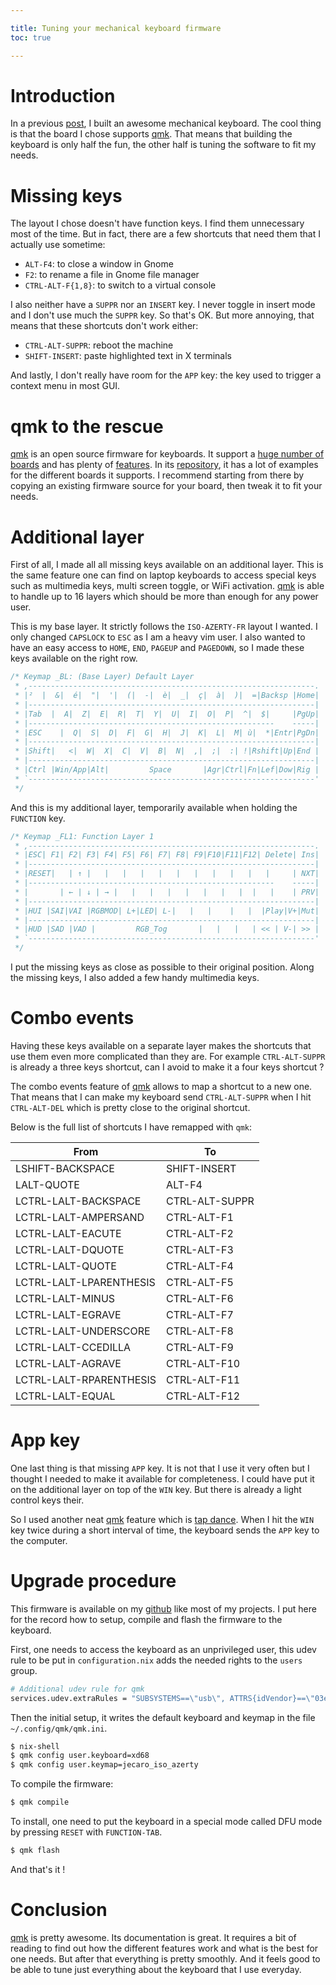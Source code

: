 ```yaml
---

title: Tuning your mechanical keyboard firmware
toc: true

---
```


# Introduction

In a previous
[post](/posts/2021-06-25-A-good-enough-mechanical-keyboard.html), I built an
awesome mechanical keyboard. The cool thing is that the board I chose supports
[qmk]. That means that building the keyboard is only half the fun, the other
half is tuning the software to fit my needs.

# Missing keys

The layout I chose doesn't have function keys. I find them unnecessary most of
the time. But in fact, there are a few shortcuts that need them that I actually
use sometime:

- `ALT-F4`: to close a window in Gnome
- `F2`: to rename a file in Gnome file manager
- `CTRL-ALT-F{1,8}`: to switch to a virtual console

I also neither have a `SUPPR` nor an `INSERT` key. I never toggle in insert
mode and I don't use much the `SUPPR` key. So that's OK. But more annoying,
that means that these shortcuts don't work either:

- `CTRL-ALT-SUPPR`: reboot the machine
- `SHIFT-INSERT`: paste highlighted text in X terminals

And lastly, I don't really have room for the `APP` key: the key used to trigger
a context menu in most GUI.

# qmk to the rescue

[qmk] is an open source firmware for keyboards. It support a [huge number of
boards](https://qmk.fm/keyboards/) and has plenty of
[features](https://docs.qmk.fm/#/). In its [repository][qmk], it has a lot of
examples for the different boards it supports. I recommend starting from there
by copying an existing firmware source for your board, then tweak it to fit
your needs.

# Additional layer

First of all, I made all all missing keys available on an additional layer.
This is the same feature one can find on laptop keyboards to access special keys
such as multimedia keys, multi screen toggle, or WiFi activation. [qmk] is able
to handle up to 16 layers which should be more than enough for any power user.

This is my base layer. It strictly follows the `ISO-AZERTY-FR` layout I wanted.
I only changed `CAPSLOCK` to `ESC` as I am a heavy vim user. I also wanted to
have an easy access to `HOME`, `END`, `PAGEUP` and `PAGEDOWN`, so I made these
keys available on the right row.

```c
/* Keymap _BL: (Base Layer) Default Layer
 * ,----------------------------------------------------------------.
 * |²  |  &|  é|  "|  '|  (|  -|  è|  _|  ç|  à|  )|  =|Backsp |Home|
 * |----------------------------------------------------------------|
 * |Tab  |  A|  Z|  E|  R|  T|  Y|  U|  I|  O|  P|  ^|  $|     |PgUp|
 * |-------------------------------------------------------    -----|
 * |ESC    |  Q|  S|  D|  F|  G|  H|  J|  K|  L|  M| ù|  *|Entr|PgDn|
 * |----------------------------------------------------------------|
 * |Shift|   <|  W|  X|  C|  V|  B|  N|  ,|  ;|  :| !|Rshift|Up|End |
 * |----------------------------------------------------------------|
 * |Ctrl |Win/App|Alt|         Space       |Agr|Ctrl|Fn|Lef|Dow|Rig |
 * `----------------------------------------------------------------'
 */
```

And this is my additional layer, temporarily available when holding the
`FUNCTION` key.

```C
/* Keymap _FL1: Function Layer 1
 * ,----------------------------------------------------------------.
 * |ESC| F1| F2| F3| F4| F5| F6| F7| F8| F9|F10|F11|F12| Delete| Ins|
 * |----------------------------------------------------------------|
 * |RESET|   | ↑ |   |   |   |   |   |   |   |   |   |   |     | NXT|
 * |-------------------------------------------------------    -----|
 * |       | ← | ↓ | → |   |   |   |   |   |   |   |  |   |    | PRV|
 * |----------------------------------------------------------------|
 * |HUI |SAI|VAI |RGBMOD| L+|LED| L-|   |   |    |   |  |Play|V+|Mut|
 * |----------------------------------------------------------------|
 * |HUD |SAD |VAD |         RGB_Tog       |   |   |   | << | V-| >> |
 * `----------------------------------------------------------------'
 */
```

I put the missing keys as close as possible to their original position. Along
the missing keys, I also added a few handy multimedia keys.

# Combo events

Having these keys available on a separate layer makes the shortcuts that use
them even more complicated than they are. For example `CTRL-ALT-SUPPR` is
already a three keys shortcut, can I avoid to make it a four keys shortcut ?

The combo events feature of [qmk] allows to map a shortcut to a new one. That
means that I can make my keyboard send `CTRL-ALT-SUPPR` when I hit
`CTRL-ALT-DEL` which is pretty close to the original shortcut.

Below is the full list of shortcuts I have remapped with `qmk`:

| From | To |
| - | - |
| LSHIFT-BACKSPACE | SHIFT-INSERT |
| LALT-QUOTE | ALT-F4 |
| LCTRL-LALT-BACKSPACE | CTRL-ALT-SUPPR |
| LCTRL-LALT-AMPERSAND | CTRL-ALT-F1 |
| LCTRL-LALT-EACUTE | CTRL-ALT-F2 |
| LCTRL-LALT-DQUOTE | CTRL-ALT-F3 |
| LCTRL-LALT-QUOTE | CTRL-ALT-F4 |
| LCTRL-LALT-LPARENTHESIS | CTRL-ALT-F5 |
| LCTRL-LALT-MINUS | CTRL-ALT-F6 |
| LCTRL-LALT-EGRAVE | CTRL-ALT-F7 |
| LCTRL-LALT-UNDERSCORE | CTRL-ALT-F8 |
| LCTRL-LALT-CCEDILLA | CTRL-ALT-F9 |
| LCTRL-LALT-AGRAVE | CTRL-ALT-F10 |
| LCTRL-LALT-RPARENTHESIS | CTRL-ALT-F11 |
| LCTRL-LALT-EQUAL | CTRL-ALT-F12 |

# App key

One last thing is that missing `APP` key. It is not that I use it very often
but I thought I needed to make it available for completeness. I could have put
it on the additional layer on top of the `WIN` key. But there is already a
light control keys their.

So I used another neat [qmk] feature which is [tap
dance](https://docs.qmk.fm/#/feature_tap_dance).
When I hit the `WIN` key twice during a short interval of time, the keyboard
sends the `APP` key to the computer.

# Upgrade procedure

This firmware is available on my [github] like most of my projects. I put here
for the record how to setup, compile and flash the firmware to the keyboard.

First, one needs to access the keyboard as an unprivileged user, this udev rule
to be put in `configuration.nix` adds the needed rights to the `users` group.

``` nix
# Additional udev rule for qmk
services.udev.extraRules = "SUBSYSTEMS==\"usb\", ATTRS{idVendor}==\"03eb\", ATTRS{idProduct}==\"2ff4\", GROUP+=\"users\"";
```

Then the initial setup, it writes the default keyboard and keymap in the file
`~/.config/qmk/qmk.ini`.

``` bash
$ nix-shell
$ qmk config user.keyboard=xd68
$ qmk config user.keymap=jecaro_iso_azerty
```

To compile the firmware:

``` bash
$ qmk compile
```

To install, one need to put the keyboard in a special mode called DFU mode by
pressing `RESET` with `FUNCTION-TAB`.

``` bash
$ qmk flash
```

And that's it !

# Conclusion

[qmk] is pretty awesome. Its documentation is great. It requires a bit of
reading to find out how the different features work and what is the best for
one needs. But after that everything is pretty smoothly. And it feels good to
be able to tune just everything about the keyboard that I use everyday.

[qmk]: https://github.com/qmk/qmk_firmware
[github]: https://github.com/jecaro/qmk_firmware/tree/jecaro_iso_azerty/keyboards/xd68/keymaps/jecaro_iso_azerty
